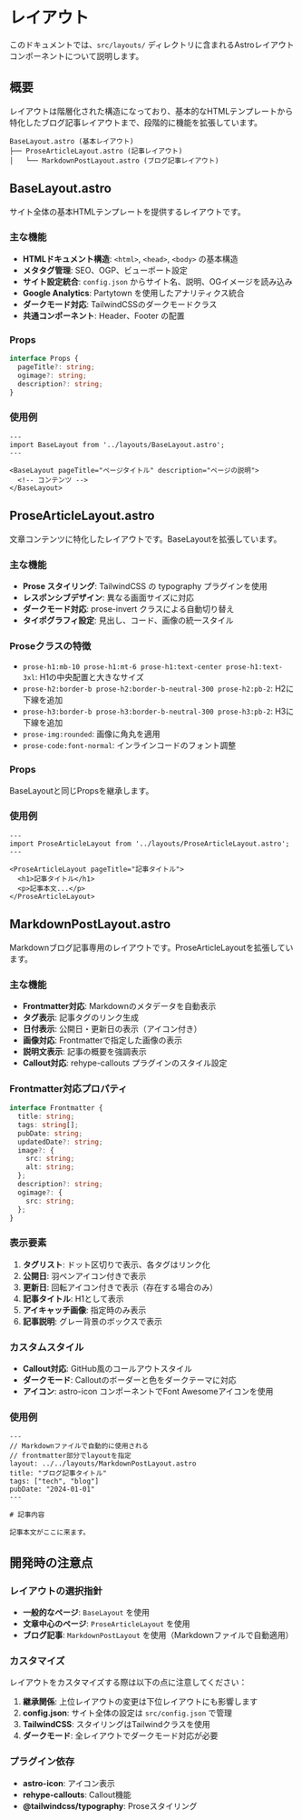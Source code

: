 # レイアウト

このドキュメントでは、`src/layouts/` ディレクトリに含まれるAstroレイアウトコンポーネントについて説明します。

## 概要

レイアウトは階層化された構造になっており、基本的なHTMLテンプレートから特化したブログ記事レイアウトまで、段階的に機能を拡張しています。

```
BaseLayout.astro (基本レイアウト)
├── ProseArticleLayout.astro (記事レイアウト)
│   └── MarkdownPostLayout.astro (ブログ記事レイアウト)
```

## BaseLayout.astro

サイト全体の基本HTMLテンプレートを提供するレイアウトです。

### 主な機能

- **HTMLドキュメント構造**: `<html>`, `<head>`, `<body>` の基本構造
- **メタタグ管理**: SEO、OGP、ビューポート設定
- **サイト設定統合**: `config.json` からサイト名、説明、OGイメージを読み込み
- **Google Analytics**: Partytown を使用したアナリティクス統合
- **ダークモード対応**: TailwindCSSのダークモードクラス
- **共通コンポーネント**: Header、Footer の配置

### Props

```typescript
interface Props {
  pageTitle?: string;
  ogimage?: string;
  description?: string;
}
```

### 使用例

```astro
---
import BaseLayout from '../layouts/BaseLayout.astro';
---

<BaseLayout pageTitle="ページタイトル" description="ページの説明">
  <!-- コンテンツ -->
</BaseLayout>
```

## ProseArticleLayout.astro

文章コンテンツに特化したレイアウトです。BaseLayoutを拡張しています。

### 主な機能

- **Prose スタイリング**: TailwindCSS の typography プラグインを使用
- **レスポンシブデザイン**: 異なる画面サイズに対応
- **ダークモード対応**: prose-invert クラスによる自動切り替え
- **タイポグラフィ設定**: 見出し、コード、画像の統一スタイル

### Proseクラスの特徴

- `prose-h1:mb-10 prose-h1:mt-6 prose-h1:text-center prose-h1:text-3xl`: H1の中央配置と大きなサイズ
- `prose-h2:border-b prose-h2:border-b-neutral-300 prose-h2:pb-2`: H2に下線を追加
- `prose-h3:border-b prose-h3:border-b-neutral-300 prose-h3:pb-2`: H3に下線を追加
- `prose-img:rounded`: 画像に角丸を適用
- `prose-code:font-normal`: インラインコードのフォント調整

### Props

BaseLayoutと同じPropsを継承します。

### 使用例

```astro
---
import ProseArticleLayout from '../layouts/ProseArticleLayout.astro';
---

<ProseArticleLayout pageTitle="記事タイトル">
  <h1>記事タイトル</h1>
  <p>記事本文...</p>
</ProseArticleLayout>
```

## MarkdownPostLayout.astro

Markdownブログ記事専用のレイアウトです。ProseArticleLayoutを拡張しています。

### 主な機能

- **Frontmatter対応**: Markdownのメタデータを自動表示
- **タグ表示**: 記事タグのリンク生成
- **日付表示**: 公開日・更新日の表示（アイコン付き）
- **画像対応**: Frontmatterで指定した画像の表示
- **説明文表示**: 記事の概要を強調表示
- **Callout対応**: rehype-callouts プラグインのスタイル設定

### Frontmatter対応プロパティ

```typescript
interface Frontmatter {
  title: string;
  tags: string[];
  pubDate: string;
  updatedDate?: string;
  image?: {
    src: string;
    alt: string;
  };
  description?: string;
  ogimage?: {
    src: string;
  };
}
```

### 表示要素

1. **タグリスト**: ドット区切りで表示、各タグはリンク化
2. **公開日**: 羽ペンアイコン付きで表示
3. **更新日**: 回転アイコン付きで表示（存在する場合のみ）
4. **記事タイトル**: H1として表示
5. **アイキャッチ画像**: 指定時のみ表示
6. **記事説明**: グレー背景のボックスで表示

### カスタムスタイル

- **Callout対応**: GitHub風のコールアウトスタイル
- **ダークモード**: Calloutのボーダーと色をダークテーマに対応
- **アイコン**: astro-icon コンポーネントでFont Awesomeアイコンを使用

### 使用例

```astro
---
// Markdownファイルで自動的に使用される
// frontmatter部分でlayoutを指定
layout: ../../layouts/MarkdownPostLayout.astro
title: "ブログ記事タイトル"
tags: ["tech", "blog"]
pubDate: "2024-01-01"
---

# 記事内容

記事本文がここに来ます。
```

## 開発時の注意点

### レイアウトの選択指針

- **一般的なページ**: `BaseLayout` を使用
- **文章中心のページ**: `ProseArticleLayout` を使用
- **ブログ記事**: `MarkdownPostLayout` を使用（Markdownファイルで自動適用）

### カスタマイズ

レイアウトをカスタマイズする際は以下の点に注意してください：

1. **継承関係**: 上位レイアウトの変更は下位レイアウトにも影響します
2. **config.json**: サイト全体の設定は `src/config.json` で管理
3. **TailwindCSS**: スタイリングはTailwindクラスを使用
4. **ダークモード**: 全レイアウトでダークモード対応が必要

### プラグイン依存

- **astro-icon**: アイコン表示
- **rehype-callouts**: Callout機能
- **@tailwindcss/typography**: Proseスタイリング